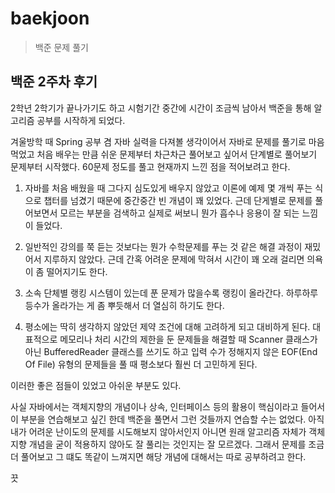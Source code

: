 # baekjoon
> 백준 문제 풀기

## 백준 2주차 후기

2학년 2학기가 끝나가기도 하고 시험기간 중간에 시간이 조금씩 남아서 백준을 통해 알고리즘 공부를 시작하게 되었다.

겨울방학 때 Spring 공부 겸 자바 실력을 다져볼 생각이어서 자바로 문제를 풀기로 마음먹었고 처음 배우는 만큼 쉬운 문제부터 차근차근 풀어보고 싶어서 단계별로 풀어보기 문제부터 시작했다.
60문제 정도를 풀고 현재까지 느낀 점을 적어보려고 한다.

1. 자바를 처음 배웠을 때 그다지 심도있게 배우지 않았고 이론에 예제 몇 개씩 푸는 식으로 챕터를 넘겼기 때문에 중간중간 빈 개념이 꽤 있었다.
근데 단게별로 문제를 풀어보면서 모르는 부분을 검색하고 실제로 써보니 뭔가 흡수나 응용이 잘 되는 느낌이 들었다.

2. 일반적인 강의를 쭉 듣는 것보다는 뭔가 수학문제를 푸는 것 같은 해결 과정이 재밌어서 지루하지 않았다. 
근데 간혹 어려운 문제에 막혀서 시간이 꽤 오래 걸리면 의욕이 좀 떨어지기도 한다.

3. 소속 단체별 랭킹 시스템이 있는데 푼 문제가 많을수록 랭킹이 올라간다. 하루하루 등수가 올라가는 게 좀 뿌듯해서 더 열심히 하기도 한다.

4. 평소에는 딱히 생각하지 않았던 제약 조건에 대해 고려하게 되고 대비하게 된다. 
대표적으로 메모리나 처리 시간의 제한을 둔 문제들을 해결할 때 Scanner 클래스가 아닌 BufferedReader 클래스를 쓰기도 하고 입력 수가 정해지지 않은 EOF(End Of File) 유형의 문제들을 풀 때 평소보다 훨씬 더 고민하게 된다.

이러한 좋은 점들이 있었고 아쉬운 부분도 있다.

사실 자바에서는 객체지향의 개념이나 상속, 인터페이스 등의 활용이 핵심이라고 들어서 이 부분을 연습해보고 싶긴 한데 백준을 풀면서 그런 것들까지 연습할 수는 없었다.
아직 내가 어려운 난이도의 문제를 시도해보지 않아서인지 아니면 원래 알고리즘 자체가 객체지향 개념을 굳이 적용하지 않아도 잘 풀리는 것인지는 잘 모르겠다.
그래서 문제를 조금 더 풀어보고 그 떄도 똑같이 느껴지면 해당 개념에 대해서는 따로 공부하려고 한다.

끗
